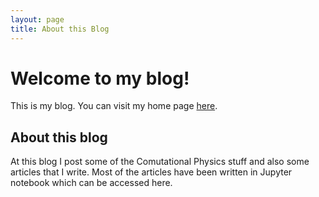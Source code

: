 ```yaml
---
layout: page
title: About this Blog
---
```

# Welcome to my blog!
This is my blog. You can visit my home page [here](https://www.imsc.res.in/~vinayv/).

## About this blog
At this blog I post some of the Comutational Physics stuff and also some articles that I write. Most of the articles have been written in Jupyter notebook which can be accessed here.
